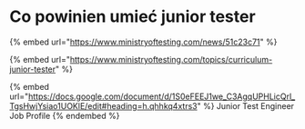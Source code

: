 # Co powinien umieć junior tester

{% embed url="https://www.ministryoftesting.com/news/51c23c71" %}

{% embed url="https://www.ministryoftesting.com/topics/curriculum-junior-tester" %}

{% embed url="https://docs.google.com/document/d/1S0eFEEJ1we_C3AgqUPHLicQrl_TgsHwjYsiao1UOKlE/edit#heading=h.qhhkq4xtrs3" %}
Junior Test Engineer Job Profile
{% endembed %}
